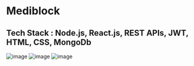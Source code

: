 # Mediblock
## Tech Stack : Node.js, React.js, REST APIs, JWT, HTML, CSS, MongoDb
![image](https://github.com/swapnilgupta14/Mediblock/assets/85231522/eb8b8831-4c02-4d3f-88ac-64a09dad9f6c)
![image](https://github.com/swapnilgupta14/Mediblock/assets/85231522/44d806ec-2ca6-45d9-b1a5-dfb8121b8870)
![image](https://github.com/swapnilgupta14/Mediblock/assets/85231522/2cff0b4d-a4ba-4f20-88b1-4aca8421f688)

